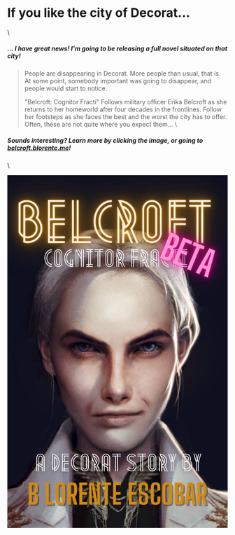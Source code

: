 # If you like the city of Decorat...
\

##### ... I have great news! I'm going to be releasing a _full novel_ situated on that city!

> People are disappearing in Decorat. More people than usual, that is. At some point, somebody important was going to disappear, and people would start to notice.
>
> "Belcroft: Cognitor Fracti" Follows military officer Erika Belcroft as she returns to her homeworld after four decades in the frontlines. Follow her footsteps as she faces the best and the worst the city has to offer. Often, these are not quite where you expect them...
\

##### Sounds interesting? Learn more by clicking the image, or going to [belcroft.blorente.me](https://belcroft.blorente.me)!
\

[![ ](images/belcroft-cover-beta.png)](https://belcroft.blorente.me)


